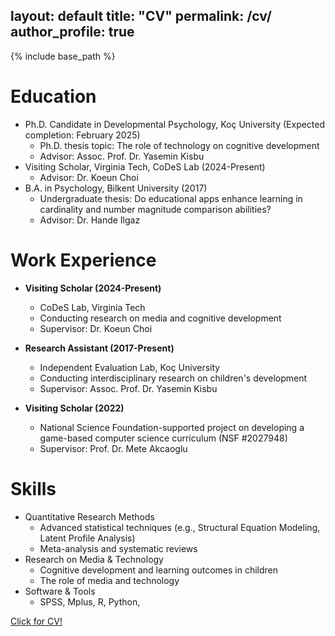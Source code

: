 layout: default
title: "CV"
permalink: /cv/
author_profile: true
---

{% include base_path %}

Education
======
* Ph.D. Candidate in Developmental Psychology, Koç University (Expected completion: February 2025)
  * Ph.D. thesis topic: The role of technology on cognitive development
  * Advisor: Assoc. Prof. Dr. Yasemin Kisbu
* Visiting Scholar, Virginia Tech, CoDeS Lab (2024-Present)
  * Advisor: Dr. Koeun Choi
* B.A. in Psychology, Bilkent University (2017)
  * Undergraduate thesis: Do educational apps enhance learning in cardinality and number magnitude comparison abilities?
  * Advisor: Dr. Hande Ilgaz

Work Experience
======
* **Visiting Scholar (2024-Present)**
  * CoDeS Lab, Virginia Tech
  * Conducting research on media and cognitive development
  * Supervisor: Dr. Koeun Choi

* **Research Assistant (2017-Present)**
  * Independent Evaluation Lab, Koç University
  * Conducting interdisciplinary research on children's development
  * Supervisor: Assoc. Prof. Dr. Yasemin Kisbu

* **Visiting Scholar (2022)**
  * National Science Foundation-supported project on developing a game-based computer science curriculum (NSF #2027948)
  * Supervisor: Prof. Dr. Mete Akcaoglu

Skills
======
* Quantitative Research Methods
  * Advanced statistical techniques (e.g., Structural Equation Modeling, Latent Profile Analysis)
  * Meta-analysis and systematic reviews
* Research on Media & Technology
  * Cognitive development and learning outcomes in children
  * The role of media and technology
* Software & Tools
  * SPSS, Mplus, R, Python,
    
[Click for CV!](CV_Ozcan_September2024.pdf)

